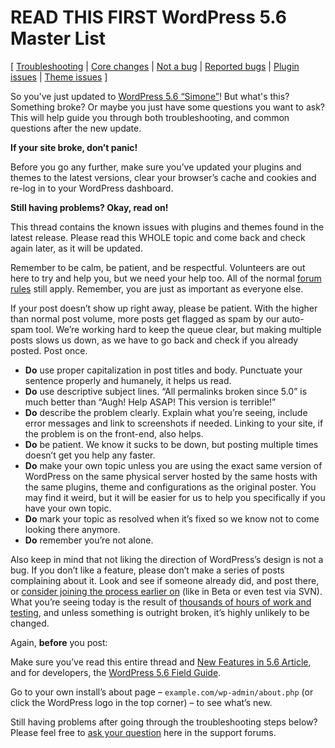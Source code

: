 # READ THIS FIRST WordPress 5.6 Master List

\[ 
[Troubleshooting](https://wordpress.org/support/topic/read-this-first-wordpress-5-6-master-list/#post-13760920)
 | 
[Core changes](https://wordpress.org/support/topic/read-this-first-wordpress-5-6-master-list/#post-13760931)
 | 
[Not a bug](https://wordpress.org/support/topic/read-this-first-wordpress-5-6-master-list/#post-13760932)
 | 
[Reported bugs](https://wordpress.org/support/topic/read-this-first-wordpress-5-6-master-list/#post-13760933)
 | 
[Plugin issues](https://wordpress.org/support/topic/read-this-first-wordpress-5-6-master-list/#post-13760934)
 | 
[Theme issues](https://wordpress.org/support/topic/read-this-first-wordpress-5-6-master-list/#post-13760935)
 \]

So you've just updated to [WordPress 5.6 “Simone”](https://wordpress.org/news/2020/12/simone)! But what's this? Something broke? Or maybe you just have some questions you want to ask? This will help guide you through both troubleshooting, and common questions after the new update.

**If your site broke, don’t panic!**

Before you go any further, make sure you’ve updated your plugins and themes to the latest versions, clear your browser’s cache and cookies and re-log in to your WordPress dashboard.

**Still having problems? Okay, read on!**

This thread contains the known issues with plugins and themes found in the latest release. Please read this WHOLE topic and come back and check again later, as it will be updated.

Remember to be calm, be patient, and be respectful. Volunteers are out here to try and help you, but we need your help too. All of the normal [forum rules](https://wordpress.org/support/guidelines) still apply. Remember, you are just as important as everyone else.

If your post doesn’t show up right away, please be patient. With the higher than normal post volume, more posts get flagged as spam by our auto-spam tool. We’re working hard to keep the queue clear, but making multiple posts slows us down, as we have to go back and check if you already posted. Post once.

- **Do** use proper capitalization in post titles and body. Punctuate your sentence properly and humanely, it helps us read.
- **Do** use descriptive subject lines. “All permalinks broken since 5.0” is much better than “Augh! Help ASAP! This version is terrible!”
- **Do** describe the problem clearly. Explain what you’re seeing, include error messages and link to screenshots if needed. Linking to your site, if the problem is on the front-end, also helps.
- **Do** be patient. We know it sucks to be down, but posting multiple times doesn’t get you help any faster.
- **Do** make your own topic unless you are using the exact same version of WordPress on the same physical server hosted by the same hosts with the same plugins, theme and configurations as the original poster. You may find it weird, but it will be easier for us to help you specifically if you have your own topic.
- **Do** mark your topic as resolved when it’s fixed so we know not to come looking there anymore.
- **Do** remember you’re not alone.

Also keep in mind that not liking the direction of WordPress’s design is not a bug. If you don’t like a feature, please don’t make a series of posts complaining about it. Look and see if someone already did, and post there, or [consider joining the process earlier on](https://make.wordpress.org/core/) (like in Beta or even test via SVN). What you’re seeing today is the result of [thousands of hours of work and testing](https://make.wordpress.org/core/5-6/), and unless something is outright broken, it’s highly unlikely to be changed.

Again, **before** you post:

Make sure you’ve read this entire thread and [New Features in 5.6 Article](https://wordpress.org/support/wordpress-version/version-5-6/), and for developers, the [WordPress 5.6 Field Guide](https://make.wordpress.org/core/2020/11/20/wordpress-5-6-field-guide/).

Go to your own install’s about page – `example.com/wp-admin/about.php` (or click the WordPress logo in the top corner) – to see what’s new.

Still having problems after going through the troubleshooting steps below? Please feel free to [ask your question](https://wordpress.org/support/forum/how-to-and-troubleshooting/#new-topic-0) here in the support forums.
